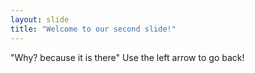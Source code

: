 ```yaml
---
layout: slide
title: "Welcome to our second slide!"
---
```

"Why? because it is there"
Use the left arrow to go back!
